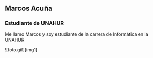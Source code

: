 ## Marcos Acuña
### Estudiante de UNAHUR

Me llamo Marcos y soy estudiante de la carrera de Informática en la UNAHUR

![foto.gif][img1]
